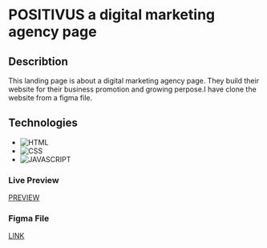 # POSITIVUS a digital marketing agency page

## Describtion

This landing page is about a digital marketing agency page. They build their website for their business promotion and growing perpose.I have clone the website from a figma file.

## Technologies

- ![HTML](https://img.shields.io/badge/HTML5-E34F26?style=for-the-badge&logo=html5&logoColor=white)
- ![CSS](https://img.shields.io/badge/CSS3-1572B6?style=for-the-badge&logo=css3&logoColor=white)
- ![JAVASCRIPT](https://img.shields.io/badge/JavaScript-F7DF1E?style=for-the-badge&logo=javascript&logoColor=black)

### Live Preview

[PREVIEW](https://md-rejoyan-islam.github.io/positivus)

### Figma File

[LINK](<https://www.figma.com/file/XfusUxB41cF8pclYknAlvP/Positivus-Landing-Page-Design-(Community)-(Copy)?type=design&node-id=325%3A241&mode=dev&t=Cot85lipzVXaZxUA-1>)

